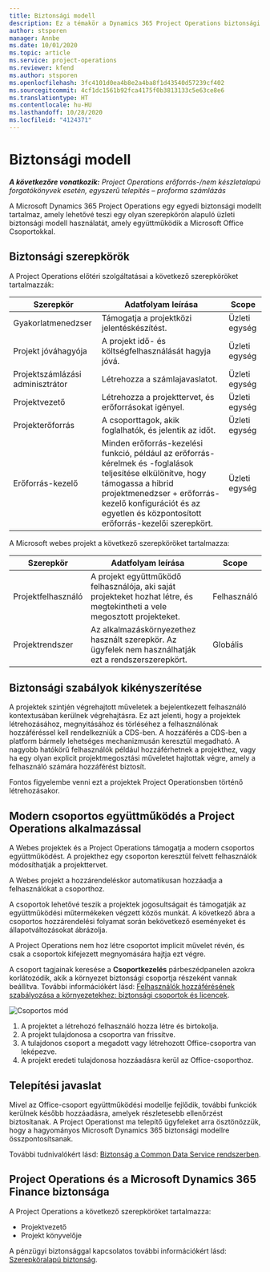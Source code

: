 ```yaml
---
title: Biztonsági modell
description: Ez a témakör a Dynamics 365 Project Operations biztonsági modelljéről nyújt információkat.
author: stsporen
manager: Annbe
ms.date: 10/01/2020
ms.topic: article
ms.service: project-operations
ms.reviewer: kfend
ms.author: stsporen
ms.openlocfilehash: 3fc4101d0ea4b8e2a4ba8f1d43540d57239cf402
ms.sourcegitcommit: 4cf1dc1561b92fca4175f0b3813133c5e63ce8e6
ms.translationtype: HT
ms.contentlocale: hu-HU
ms.lasthandoff: 10/28/2020
ms.locfileid: "4124371"
---
```

# <a name="security-model"></a>Biztonsági modell

_**A következőre vonatkozik:** Project Operations erőforrás-/nem készletalapú forgatókönyvek esetén, egyszerű telepítés – proforma számlázás_

A Microsoft Dynamics 365 Project Operations egy egyedi biztonsági modellt tartalmaz, amely lehetővé teszi egy olyan szerepkörön alapuló üzleti biztonsági modell használatát, amely együttműködik a Microsoft Office Csoportokkal. 


## <a name="security-roles"></a>Biztonsági szerepkörök
A Project Operations előtéri szolgáltatásai a következő szerepköröket tartalmazzák:

| Szerepkör                          | Adatfolyam leírása                                                                                                                                                                 | Scope |
|-------------------------------|-----------------------------------------------------------------------------------------------------------------------------------------------------------------------------|------|
| Gyakorlatmenedzser              | Támogatja a projektközi jelentéskészítést.                                                                                                            | Üzleti egység              |
| Projekt jóváhagyója              | A projekt idő- és költségfelhasználását hagyja jóvá.                                                                                                                              | Üzleti egység |
| Projektszámlázási adminisztrátor | Létrehozza a számlajavaslatot.                                                                                                                                                 | Üzleti egység |
| Projektvezető               | Létrehozza a projekttervet, és erőforrásokat igényel.                                                                                                                              | Üzleti egység |
| Projekterőforrás              | A csoporttagok, akik foglalhatók, és jelentik az időt.                                                                                                          | Üzleti egység|
| Erőforrás-kezelő              | Minden erőforrás-kezelési funkció, például az erőforrás-kérelmek és -foglalások teljesítése elkülönítve, hogy támogassa a hibrid projektmenedzser + erőforrás-kezelő konfigurációt és az egyetlen és központosított erőforrás-kezelői szerepkört. | Üzleti egység |


A Microsoft webes projekt a következő szerepköröket tartalmazza:

| Szerepkör           | Adatfolyam leírása                                                                                                        | Scope  |
|----------------|--------------------------------------------------------------------------------------------------------------------|--------|
| Projektfelhasználó   | A projekt együttműködő felhasználója, aki saját projekteket hozhat létre, és megtekintheti a vele megosztott projekteket. | Felhasználó   |
| Projektrendszer | Az alkalmazáskörnyezethez használt szerepkör. Az ügyfelek nem használhatják ezt a rendszerszerepkört.                                    | Globális |

## <a name="security-enforcement"></a>Biztonsági szabályok kikényszerítése
A projektek szintjén végrehajtott műveletek a bejelentkezett felhasználó kontextusában kerülnek végrehajtásra. Ez azt jelenti, hogy a projektek létrehozásához, megnyitásához és törléséhez a felhasználónak hozzáféréssel kell rendelkezniük a CDS-ben. A hozzáférés a CDS-ben a platform bármely lehetséges mechanizmusán keresztül megadható. A nagyobb hatókörű felhasználók például hozzáférhetnek a projekthez, vagy ha egy olyan explicit projektmegosztási műveletet hajtottak végre, amely a felhasználó számára hozzáférést biztosít.

Fontos figyelembe venni ezt a projektek Project Operationsben történő létrehozásakor.

## <a name="modern-group-collaboration-with-project-operations"></a>Modern csoportos együttműködés a Project Operations alkalmazással
A Webes projektek és a Project Operations támogatja a modern csoportos együttműködést. A projekthez egy csoporton keresztül felvett felhasználók módosíthatják a projekttervet.

A Webes projekt a hozzárendeléskor automatikusan hozzáadja a felhasználókat a csoporthoz.

A csoportok lehetővé teszik a projektek jogosultságait és támogatják az együttműködési műtermékeken végzett közös munkát. A következő ábra a csoportos hozzárendelési folyamat során bekövetkező eseményeket és állapotváltozásokat ábrázolja.

A Project Operations nem hoz létre csoportot implicit művelet révén, és csak a csoportok kifejezett megnyomására hajtja ezt végre.

A csoport tagjainak keresése a **Csoportkezelés** párbeszédpanelen azokra korlátozódik, akik a környezet biztonsági csoportja részeként vannak beállítva. További információkért lásd: [Felhasználók hozzáférésének szabályozása a környezetekhez: biztonsági csoportok és licencek](https://docs.microsoft.com/power-platform/admin/control-user-access).

![Csoportos mód](./media/groupsmode.png)

1. A projektet a létrehozó felhasználó hozza létre és birtokolja.
2. A projekt tulajdonosa a csoportra van frissítve.
3. A tulajdonos csoport a megadott vagy létrehozott Office-csoportra van leképezve.
4. A projekt eredeti tulajdonosa hozzáadásra kerül az Office-csoporthoz.

## <a name="deployment-recommendation"></a>Telepítési javaslat
Mivel az Office-csoport együttműködési modellje fejlődik, további funkciók kerülnek később hozzáadásra, amelyek részletesebb ellenőrzést biztosítanak. A Project Operationst ma telepítő ügyfeleket arra ösztönözzük, hogy a hagyományos Microsoft Dynamics 365 biztonsági modellre összpontosítsanak.

További tudnivalókért lásd: [Biztonság a Common Data Service rendszerben](https://docs.microsoft.com/power-platform/admin/wp-security).

## <a name="project-operations-and-microsoft-dynamics-365-finance-security"></a>Project Operations és a Microsoft Dynamics 365 Finance biztonsága
A Project Operations a következő szerepköröket tartalmazza:

- Projektvezető
- Projekt könyvelője

A pénzügyi biztonsággal kapcsolatos további információkért lásd: [Szerepköralapú biztonság](https://docs.microsoft.com/dynamics365/fin-ops-core/dev-itpro/sysadmin/role-based-security).



